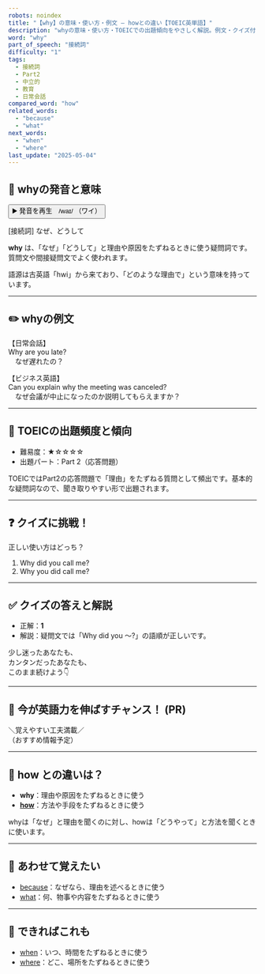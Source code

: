 ```yaml
---
robots: noindex
title: "【why】の意味・使い方・例文 ― howとの違い【TOEIC英単語】"
description: "whyの意味・使い方・TOEICでの出題傾向をやさしく解説。例文・クイズ付きでhowとの違いもわかりやすく学べます。"
word: "why"
part_of_speech: "接続詞"
difficulty: "1"
tags:
  - 接続詞
  - Part2
  - 中立的
  - 教育
  - 日常会話
compared_word: "how"
related_words:
  - "because"
  - "what"
next_words:
  - "when"
  - "where"
last_update: "2025-05-04"
---
```


## 🔰 whyの発音と意味

<button class="play-audio" onclick="playTTS('why')">
  <span class="play-audio-main">
    ▶️ 発音を再生　/waɪ/
  </span>
  <span class="play-audio-sub">
    （ワイ）
  </span>
</button>

[接続詞] なぜ、どうして

**why** は、「なぜ」「どうして」と理由や原因をたずねるときに使う疑問詞です。質問文や間接疑問文でよく使われます。

語源は古英語「hwi」から来ており、「どのような理由で」という意味を持っています。

---

## ✏️ whyの例文

【日常会話】  
Why are you late?  
　なぜ遅れたの？

【ビジネス英語】  
Can you explain why the meeting was canceled?  
　なぜ会議が中止になったのか説明してもらえますか？

---

## 🎯 TOEICの出題頻度と傾向

- 難易度：★☆☆☆☆
- 出題パート：Part 2（応答問題）

TOEICではPart2の応答問題で「理由」をたずねる質問として頻出です。基本的な疑問詞なので、聞き取りやすい形で出題されます。

---

## ❓ クイズに挑戦！

正しい使い方はどっち？

1. Why did you call me?  
2. Why you did call me?

---

## ✅ クイズの答えと解説

- 正解：**1**
- 解説：疑問文では「Why did you ～?」の語順が正しいです。

少し迷ったあなたも、  
カンタンだったあなたも、  
このまま続けよう👇️

---

## 🚀 今が英語力を伸ばすチャンス！ (PR)

<div class="info-center">
＼覚えやすい工夫満載／<br>  
（おすすめ情報予定）
</div>

---

## 🤔  how との違いは？

- **why**：理由や原因をたずねるときに使う
- **[how](/how)**：方法や手段をたずねるときに使う

whyは「なぜ」と理由を聞くのに対し、howは「どうやって」と方法を聞くときに使います。

---

## 🧩 あわせて覚えたい

- [because](/because)：なぜなら、理由を述べるときに使う
- [what](/what)：何、物事や内容をたずねるときに使う

---

## 📖 できればこれも

- [when](/when)：いつ、時間をたずねるときに使う
- [where](/where)：どこ、場所をたずねるときに使う

<!-- cvid: aid00_bid29 -->
